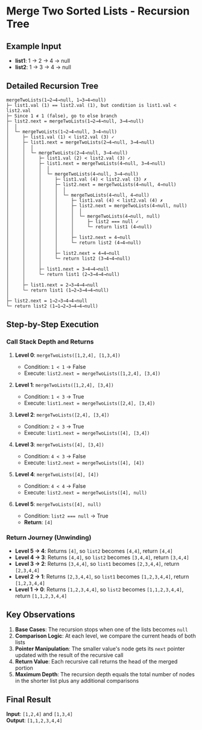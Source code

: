 # Merge Two Sorted Lists - Recursion Tree

## Example Input
- **list1**: 1 → 2 → 4 → null
- **list2**: 1 → 3 → 4 → null

## Detailed Recursion Tree

```
mergeTwoLists(1→2→4→null, 1→3→4→null)
├─ list1.val (1) == list2.val (1), but condition is list1.val < list2.val
├─ Since 1 ≮ 1 (false), go to else branch
├─ list2.next = mergeTwoLists(1→2→4→null, 3→4→null)
│  │
│  └─ mergeTwoLists(1→2→4→null, 3→4→null)
│     ├─ list1.val (1) < list2.val (3) ✓
│     ├─ list1.next = mergeTwoLists(2→4→null, 3→4→null)
│     │  │
│     │  └─ mergeTwoLists(2→4→null, 3→4→null)
│     │     ├─ list1.val (2) < list2.val (3) ✓
│     │     ├─ list1.next = mergeTwoLists(4→null, 3→4→null)
│     │     │  │
│     │     │  └─ mergeTwoLists(4→null, 3→4→null)
│     │     │     ├─ list1.val (4) < list2.val (3) ✗
│     │     │     ├─ list2.next = mergeTwoLists(4→null, 4→null)
│     │     │     │  │
│     │     │     │  └─ mergeTwoLists(4→null, 4→null)
│     │     │     │     ├─ list1.val (4) < list2.val (4) ✗
│     │     │     │     ├─ list2.next = mergeTwoLists(4→null, null)
│     │     │     │     │  │
│     │     │     │     │  └─ mergeTwoLists(4→null, null)
│     │     │     │     │     ├─ list2 === null ✓
│     │     │     │     │     └─ return list1 (4→null)
│     │     │     │     │
│     │     │     │     ├─ list2.next = 4→null
│     │     │     │     └─ return list2 (4→4→null)
│     │     │     │
│     │     │     ├─ list2.next = 4→4→null
│     │     │     └─ return list2 (3→4→4→null)
│     │     │
│     │     ├─ list1.next = 3→4→4→null
│     │     └─ return list1 (2→3→4→4→null)
│     │
│     ├─ list1.next = 2→3→4→4→null
│     └─ return list1 (1→2→3→4→4→null)
│
├─ list2.next = 1→2→3→4→4→null
└─ return list2 (1→1→2→3→4→4→null)
```

## Step-by-Step Execution

### Call Stack Depth and Returns

1. **Level 0**: `mergeTwoLists([1,2,4], [1,3,4])`
   - Condition: `1 < 1` → False
   - Execute: `list2.next = mergeTwoLists([1,2,4], [3,4])`

2. **Level 1**: `mergeTwoLists([1,2,4], [3,4])`
   - Condition: `1 < 3` → True
   - Execute: `list1.next = mergeTwoLists([2,4], [3,4])`

3. **Level 2**: `mergeTwoLists([2,4], [3,4])`
   - Condition: `2 < 3` → True
   - Execute: `list1.next = mergeTwoLists([4], [3,4])`

4. **Level 3**: `mergeTwoLists([4], [3,4])`
   - Condition: `4 < 3` → False
   - Execute: `list2.next = mergeTwoLists([4], [4])`

5. **Level 4**: `mergeTwoLists([4], [4])`
   - Condition: `4 < 4` → False
   - Execute: `list2.next = mergeTwoLists([4], null)`

6. **Level 5**: `mergeTwoLists([4], null)`
   - Condition: `list2 === null` → True
   - **Return**: `[4]`

### Return Journey (Unwinding)

- **Level 5 → 4**: Returns `[4]`, so `list2` becomes `[4,4]`, return `[4,4]`
- **Level 4 → 3**: Returns `[4,4]`, so `list2` becomes `[3,4,4]`, return `[3,4,4]`
- **Level 3 → 2**: Returns `[3,4,4]`, so `list1` becomes `[2,3,4,4]`, return `[2,3,4,4]`
- **Level 2 → 1**: Returns `[2,3,4,4]`, so `list1` becomes `[1,2,3,4,4]`, return `[1,2,3,4,4]`
- **Level 1 → 0**: Returns `[1,2,3,4,4]`, so `list2` becomes `[1,1,2,3,4,4]`, return `[1,1,2,3,4,4]`

## Key Observations

1. **Base Cases**: The recursion stops when one of the lists becomes `null`
2. **Comparison Logic**: At each level, we compare the current heads of both lists
3. **Pointer Manipulation**: The smaller value's node gets its `next` pointer updated with the result of the recursive call
4. **Return Value**: Each recursive call returns the head of the merged portion
5. **Maximum Depth**: The recursion depth equals the total number of nodes in the shorter list plus any additional comparisons

## Final Result
**Input**: `[1,2,4]` and `[1,3,4]`  
**Output**: `[1,1,2,3,4,4]`